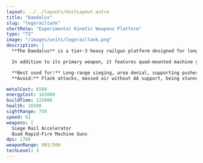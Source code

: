 ```yaml
---
layout: ../../layouts/UnitLayout.astro
title: "Daedalus"
slug: "legerailtank"
shortRole: "Experimental Kinetic Weapons Platform"
type: "T3"
image: "/images/units/legerailtank.png"
description: |
  **The Daedalus** is a tier-3 heavy railgun platform designed for long-range siege and direct firepower dominance. Its main cannon, the *Siege Rail Accelerator*, deals devastating armor-piercing shots ideal for shredding high-HP targets and breaking static defenses.

  In addition to its primary weapon, it features quad-mounted machine guns for close-range suppression and anti-light screening. With solid durability and surprising mobility for its size, it can push through defended zones and serve as the backbone of a late-game armored column.

  **Best used for:** Long-range sieging, area denial, supporting pushes through entrenched lines  
  **Avoid:** Flank attacks, massed air without AA support, being stunned mid-frontline

metalCost: 6500
energyCost: 165000
buildTime: 125000
health: 16500
sightRange: 750
speed: 61
weapons: |
  Siege Rail Accelerator  
  Quad Rapid-Fire Machine Guns
dps: 1760
weaponRange: 901/500
techLevel: 3
---
```

